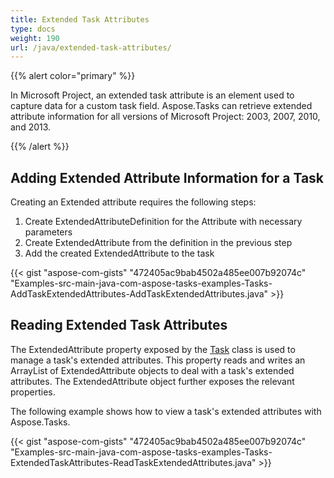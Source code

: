 ```yaml
---
title: Extended Task Attributes
type: docs
weight: 190
url: /java/extended-task-attributes/
---
```


{{% alert color="primary" %}} 

In Microsoft Project, an extended task attribute is an element used to capture data for a custom task field. Aspose.Tasks can retrieve extended attribute information for all versions of Microsoft Project: 2003, 2007, 2010, and 2013.

{{% /alert %}} 
## **Adding Extended Attribute Information for a Task**
Creating an Extended attribute requires the following steps:

1. Create ExtendedAttributeDefinition for the Attribute with necessary parameters
1. Create ExtendedAttribute from the definition in the previous step
1. Add the created ExtendedAttribute to the task

{{< gist "aspose-com-gists" "472405ac9bab4502a485ee007b92074c" "Examples-src-main-java-com-aspose-tasks-examples-Tasks-AddTaskExtendedAttributes-AddTaskExtendedAttributes.java" >}}
## **Reading Extended Task Attributes**
The ExtendedAttribute property exposed by the [Task](http://www.aspose.com/api/java/tasks/com.aspose.tasks/classes/Task) class is used to manage a task's extended attributes. This property reads and writes an ArrayList of ExtendedAttribute objects to deal with a task's extended attributes. The ExtendedAttribute object further exposes the relevant properties.

The following example shows how to view a task's extended attributes with Aspose.Tasks.

{{< gist "aspose-com-gists" "472405ac9bab4502a485ee007b92074c" "Examples-src-main-java-com-aspose-tasks-examples-Tasks-ExtendedTaskAttributes-ReadTaskExtendedAttributes.java" >}}
